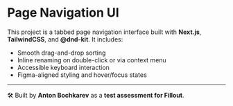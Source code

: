 # Page Navigation UI

This project is a tabbed page navigation interface built with **Next.js**, **TailwindCSS**, and **@dnd-kit**. It includes:

- Smooth drag-and-drop sorting
- Inline renaming on double-click or via context menu
- Accessible keyboard interaction
- Figma-aligned styling and hover/focus states

---

🛠 Built by **Anton Bochkarev** as a **test assessment for Fillout**.

